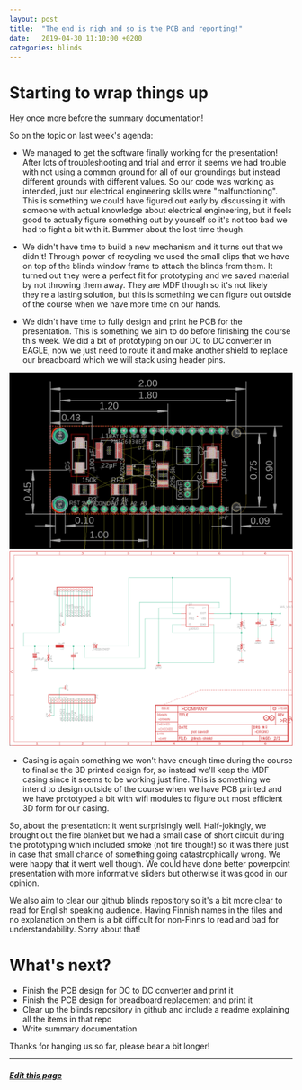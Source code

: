 ```yaml
---
layout: post
title:  "The end is nigh and so is the PCB and reporting!"
date:   2019-04-30 11:10:00 +0200
categories: blinds
---
```


# Starting to wrap things up

Hey once more before the summary documentation!

So on the topic on last week's agenda:
* We managed to get the software finally working for the presentation! After lots of troubleshooting and trial and error it seems we had trouble with not using a common ground for all of our groundings but instead different grounds with different values. So our code was working as intended, just our electrical engineering skills were "malfunctioning". This is something we could have figured out early by discussing it with someone with actual knowledge about electrical engineering, but it feels good to actually figure something out by yourself so it's not too bad we had to fight a bit with it. Bummer about the lost time though.

* We didn't have time to build a new mechanism and it turns out that we didn't! Through power of recycling we used the small clips that we have on top of the blinds window frame to attach the blinds from them. It turned out they were a perfect fit for prototyping and we saved material by not throwing them away. They are MDF though so it's not likely they're a lasting solution, but this is something we can figure out outside of the course when we have more time on our hands.

* We didn't have time to fully design and print he PCB for the presentation. This is something we aim to do before finishing the course this week. We did a bit of prototyping on our DC to DC converter in EAGLE, now we just need to route it and make another shield to replace our breadboard which we will stack using header pins.

![DC to DC converter board view](/assets/servo-shield-board-WIP.png)
![DC to DC converter logic view](/assets/servo-shield-schema-WIP.png)

* Casing is again something we won't have enough time during the course to finalise the 3D printed design for, so instead we'll keep the MDF casing since it seems to be working just fine. This is something we intend to design outside of the course when we have PCB printed and we have prototyped a bit with wifi modules to figure out most efficient 3D form for our casing.

So, about the presentation: it went surprisingly well. Half-jokingly, we brought out the fire blanket but we had a small case of short circuit during the prototyping which included smoke (not fire though!) so it was there just in case that small chance of something going catastrophically wrong. We were happy that it went well though. We could have done better powerpoint presentation with more informative sliders but otherwise it was good in our opinion.

We also aim to clear our github blinds repository so it's a bit more clear to read for English speaking audience. Having Finnish names in the files and no explanation on them is a bit difficult for non-Finns to read and bad for understandability. Sorry about that!

# What's next?

* Finish the PCB design for DC to DC converter and print it
* Finish the PCB design for breadboard replacement and print it
* Clear up the blinds repository in github and include a readme explaining all the items in that repo
* Write summary documentation

Thanks for hanging us so far, please bear a bit longer!

---

##### <a href="{{ site.github.repository_url }}/tree/master/{{ page.relative_path }}">Edit this page</a>
